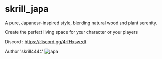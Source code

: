 # skrill_japa

A pure, Japanese-inspired style, blending natural wood and plant serenity.

Create the perfect living space for your character or your players

Discord : https://discord.gg/4rfHxswzdt

Author 'skrill4444'
![japa](https://github.com/user-attachments/assets/791d2aca-8331-471b-b5f9-8734e3c93ab8)
